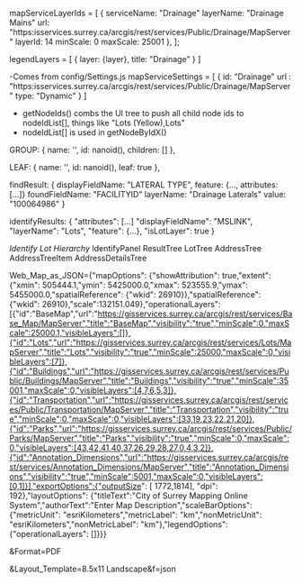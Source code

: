 mapServiceLayerIds = [
    {
        serviceName: "Drainage"
        layerName: "Drainage Mains"
        url: "https:isservices.surrey.ca/arcgis/rest/services/Public/Drainage/MapServer"
        layerId: 14
        minScale: 0
        maxScale: 25001
    },
];

legendLayers = [
    {
        layer: {layer},
        title: "Drainage"
    }
]

-Comes from config/Settings.js
mapServiceSettings = [
    {
        id: "Drainage"
        url : "https:isservices.surrey.ca/arcgis/rest/services/Public/Drainage/MapServer"
        type: "Dynamic"
    }
]

- getNodeIds() combs the UI tree to push all child node ids to nodeIdList[], things like "Lots (Yellow),Lots"
- nodeIdList[] is used in getNodeByIdX()


GROUP:
{
  name: '',
  id: nanoid(),
  children: []
},

LEAF:
{
  name: '',
  id: nanoid(),
  leaf: true
},

findResult:
{
    displayFieldName: "LATERAL TYPE",
    feature: {..., attributes: [...]}
    foundFieldName: "FACILITYID"
    layerName: "Drainage Laterals"
    value: "100064986"
}

identifyResults:
{
    "attributes": [...]
    "displayFieldName": "MSLINK",
    "layerName": "Lots",
    "feature": {...},
    "isLotLayer": true
}

_Identify Lot Hierarchy_
IdentifyPanel
  ResultTree
    LotTree
      AddressTree
        AddressTreeItem
          AddressDetailsTree

Web_Map_as_JSON={"mapOptions": {"showAttribution": true,"extent":{"xmin": 505444.1,"ymin": 5425000.0,"xmax": 523555.9,"ymax": 5455000.0,"spatialReference": {"wkid": 26910}},"spatialReference": {"wkid": 26910},"scale":132151.049},"operationalLayers": [{"id":"BaseMap","url":"https://gisservices.surrey.ca/arcgis/rest/services/Base_Map/MapServer","title":"BaseMap","visibility":"true","minScale":0,"maxScale":25000.1,"visibleLayers":[]},{"id":"Lots","url":"https://gisservices.surrey.ca/arcgis/rest/services/Lots/MapServer","title":"Lots","visibility":"true","minScale":25000,"maxScale":0,"visibleLayers":[7]},{"id":"Buildings","url":"https://gisservices.surrey.ca/arcgis/rest/services/Public/Buildings/MapServer","title":"Buildings","visibility":"true","minScale":35001,"maxScale":0,"visibleLayers":[4,7,6,5,3]},{"id":"Transportation","url":"https://gisservices.surrey.ca/arcgis/rest/services/Public/Transportation/MapServer","title":"Transportation","visibility":"true","minScale":0,"maxScale":0,"visibleLayers":[33,19,23,22,21,20]},{"id":"Parks","url":"https://gisservices.surrey.ca/arcgis/rest/services/Public/Parks/MapServer","title":"Parks","visibility":"true","minScale":0,"maxScale":0,"visibleLayers":[43,42,41,40,37,26,29,28,27,0,4,3,2]},{"id":"Annotation_Dimensions","url":"https://gisservices.surrey.ca/arcgis/rest/services/Annotation_Dimensions/MapServer","title":"Annotation_Dimensions","visibility":"true","minScale":5001,"maxScale":0,"visibleLayers":[0,1]}],"exportOptions":{"outputSize": [ 1772,1814], "dpi": 192},"layoutOptions": {"titleText":"City of Surrey Mapping Online System","authorText":"Enter Map Description","scaleBarOptions": {"metricUnit": "esriKilometers","metricLabel": "km","nonMetricUnit": "esriKilometers","nonMetricLabel": "km"},"legendOptions": {"operationalLayers": []}}}

&Format=PDF

&Layout_Template=8.5x11 Landscape&f=json